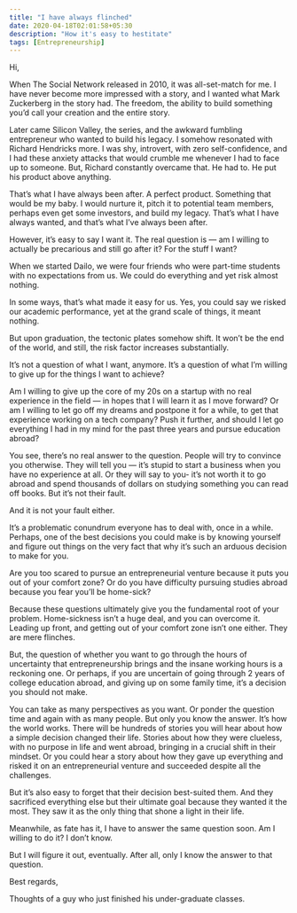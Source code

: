 ```yaml
---
title: "I have always flinched"
date: 2020-04-18T02:01:58+05:30
description: "How it's easy to hestitate"
tags: [Entrepreneurship]
---
```


Hi,

When The Social Network released in 2010, it was all-set-match for me. I have never become more impressed with a story, and I wanted what Mark Zuckerberg in the story had. The freedom, the ability to build something you’d call your creation and the entire story.

Later came Silicon Valley, the series, and the awkward fumbling entrepreneur who wanted to build his legacy. I somehow resonated with Richard Hendricks more. I was shy, introvert, with zero self-confidence, and I had these anxiety attacks that would crumble me whenever I had to face up to someone. But, Richard constantly overcame that. He had to. He put his product above anything.

That’s what I have always been after. A perfect product. Something that would be my baby. I would nurture it, pitch it to potential team members, perhaps even get some investors, and build my legacy. That’s what I have always wanted, and that’s what I’ve always been after.

However, it’s easy to say I want it. The real question is — am I willing to actually be precarious and still go after it? For the stuff I want?

When we started Dailo, we were four friends who were part-time students with no expectations from us. We could do everything and yet risk almost nothing.

In some ways, that’s what made it easy for us. Yes, you could say we risked our academic performance, yet at the grand scale of things, it meant nothing.

But upon graduation, the tectonic plates somehow shift. It won’t be the end of the world, and still, the risk factor increases substantially.

It’s not a question of what I want, anymore. It’s a question of what I’m willing to give up for the things I want to achieve?

Am I willing to give up the core of my 20s on a startup with no real experience in the field — in hopes that I will learn it as I move forward? Or am I willing to let go off my dreams and postpone it for a while, to get that experience working on a tech company? Push it further, and should I let go everything I had in my mind for the past three years and pursue education abroad?

You see, there’s no real answer to the question. People will try to convince you otherwise. They will tell you — it’s stupid to start a business when you have no experience at all. Or they will say to you- it’s not worth it to go abroad and spend thousands of dollars on studying something you can read off books. But it’s not their fault.

And it is not your fault either.

It’s a problematic conundrum everyone has to deal with, once in a while. Perhaps, one of the best decisions you could make is by knowing yourself and figure out things on the very fact that why it’s such an arduous decision to make for you.

Are you too scared to pursue an entrepreneurial venture because it puts you out of your comfort zone? Or do you have difficulty pursuing studies abroad because you fear you’ll be home-sick?

Because these questions ultimately give you the fundamental root of your problem. Home-sickness isn’t a huge deal, and you can overcome it. Leading up front, and getting out of your comfort zone isn’t one either. They are mere flinches.

But, the question of whether you want to go through the hours of uncertainty that entrepreneurship brings and the insane working hours is a reckoning one. Or perhaps, if you are uncertain of going through 2 years of college education abroad, and giving up on some family time, it’s a decision you should not make.

You can take as many perspectives as you want. Or ponder the question time and again with as many people. But only you know the answer.
It’s how the world works. There will be hundreds of stories you will hear about how a simple decision changed their life. Stories about how they were clueless, with no purpose in life and went abroad, bringing in a crucial shift in their mindset. Or you could hear a story about how they gave up everything and risked it on an entrepreneurial venture and succeeded despite all the challenges.

But it’s also easy to forget that their decision best-suited them. And they sacrificed everything else but their ultimate goal because they wanted it the most. They saw it as the only thing that shone a light in their life.

Meanwhile, as fate has it, I have to answer the same question soon. Am I willing to do it? I don’t know.

But I will figure it out, eventually. After all, only I know the answer to that question.

Best regards,

Thoughts of a guy who just finished his under-graduate classes.

